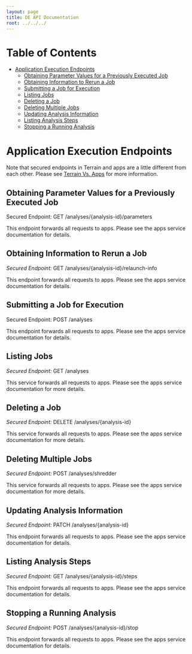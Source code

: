 ```yaml
---
layout: page
title: DE API Documentation
root: ../../../
---
```


# Table of Contents

* [Application Execution Endpoints](#application-execution-endpoints)
    * [Obtaining Parameter Values for a Previously Executed Job](#obtaining-parameter-values-for-a-previously-executed-job)
    * [Obtaining Information to Rerun a Job](#obtaining-information-to-rerun-a-job)
    * [Submitting a Job for Execution](#submitting-a-job-for-execution)
    * [Listing Jobs](#listing-jobs)
    * [Deleting a Job](#deleting-a-job)
    * [Deleting Multiple Jobs](#deleting-multiple-jobs)
    * [Updating Analysis Information](#updating-analysis-information)
    * [Listing Analysis Steps](#listing-analysis-steps)
    * [Stopping a Running Analysis](#stopping-a-running-analysis)

# Application Execution Endpoints

Note that secured endpoints in Terrain and apps are a little different from each other. Please see [Terrain Vs. Apps](terrain-v-apps.html) for more information.

## Obtaining Parameter Values for a Previously Executed Job

Secured Endpoint: GET /analyses/{analysis-id}/parameters

This endpoint forwards all requests to apps. Please see the apps service documentation for details.

## Obtaining Information to Rerun a Job

*Secured Endpoint:* GET /analyses/{analysis-id}/relaunch-info

This endpoint forwards all requests to apps. Please see the apps service documentation for details.

## Submitting a Job for Execution

Secured Endpoint: POST /analyses

This endpoint forwards all requests to apps. Please see the apps service documentation for details.

## Listing Jobs

*Secured Endpoint:* GET /analyses

This service forwards all requests to apps. Please see the apps service documentation for more details.

## Deleting a Job

*Secured Endpoint:* DELETE /analyses/{analysis-id}

This service forwards all requests to apps. Please see the apps service documentation for more details.

## Deleting Multiple Jobs

*Secured Endpoint:* POST /analyses/shredder

This service forwards all requests to apps. Please see the apps service documentation for more details.

## Updating Analysis Information

*Secured Endpoint:* PATCH /analyses/{analysis-id}

This endpoint forwards all requests to apps. Please see the apps service documentation for details.

## Listing Analysis Steps

*Secured Endpoint:* GET /analyses/{analysis-id}/steps

This endpoint forwards all requests to apps. Please see the apps service documentation for details.

## Stopping a Running Analysis

*Secured Endpoint:* POST /analyses/{analysis-id}/stop

This endpoint forwards all requests to apps. Please see the apps service documentation for details.
